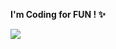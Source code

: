 <b>I'm Coding for FUN ! ✨</b>

<img src="https://github-readme-stats.vercel.app/api/top-langs/?username=Ryuuusuke&theme=react&bg_color=1F222E&title_color=68C3D4&icon_color=F8D866&border_color=1F222E"/>
<!--
**Ryuuusuke/Ryuuusuke** is a ✨ _special_ ✨ repository because its `README.md` (this file) appears on your GitHub profile.

Here are some ideas to get you started:

- 🔭 I’m currently working on ...
- 🌱 I’m currently learning ...
- 👯 I’m looking to collaborate on ...
- 🤔 I’m looking for help with ...
- 💬 Ask me about ...
- 📫 How to reach me: ...
- 😄 Pronouns: ...
- ⚡ Fun fact: ...
-->
